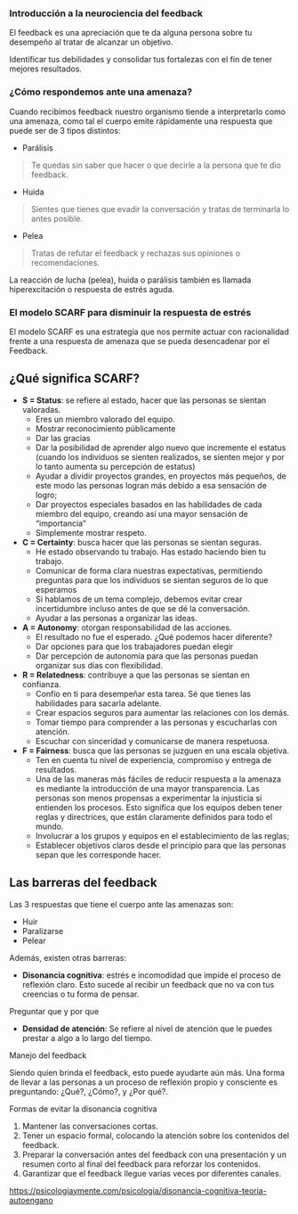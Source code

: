 ### **Introducción a la neurociencia del feedback**

El feedback es una apreciación que te da alguna persona sobre tu desempeño al tratar de alcanzar un objetivo.

Identificar tus debilidades y consolidar tus fortalezas con el fin de tener mejores resultados.

### **¿Cómo respondemos ante una amenaza?**

Cuando recibimos feedback nuestro organismo tiende a interpretarlo como una amenaza, como tal el cuerpo emite rápidamente una respuesta que puede ser de 3 tipos distintos:

- Parálisis

> Te quedas sin saber que hacer o que decirle a la persona que te dio feedback.

- Huida

> Sientes que tienes que evadir la conversación y tratas de terminarla lo antes posible.

- Pelea

> Tratas de refutar el feedback y rechazas sus opiniones o recomendaciones.

La reacción de lucha (pelea), huida o parálisis también es llamada hiperexcitación o respuesta de estrés aguda.

### **El modelo SCARF para disminuir la respuesta de estrés**

El modelo SCARF es una estrategia que nos permite actuar con racionalidad frente a una respuesta de amenaza que se pueda desencadenar por el Feedback.

## ¿Qué significa **SCARF**?

- **S = Status**: se refiere al estado, hacer que las personas se sientan valoradas.
    - Eres un miembro valorado del equipo.
    - Mostrar reconocimiento públicamente
    - Dar las gracias
    - Dar la posibilidad de aprender algo nuevo que incremente el estatus (cuando los individuos se sienten realizados, se sienten mejor y por lo tanto aumenta su percepción de estatus)
    - Ayudar a dividir proyectos grandes, en proyectos más pequeños, de este modo las personas logran más debido a esa sensación de logro;
    - Dar proyectos especiales basados en las habilidades de cada miembro del equipo, creando así una mayor sensación de “importancia”
    - Simplemente mostrar respeto.
- **C = Certainty**: busca hacer que las personas se sientan seguras.
    - He estado observando tu trabajo. Has estado haciendo bien tu trabajo.
    - Comunicar de forma clara nuestras expectativas, permitiendo preguntas para que los individuos se sientan seguros de lo que esperamos
    - Si hablamos de un tema complejo, debemos evitar crear incertidumbre incluso antes de que se dé la conversación.
    - Ayudar a las personas a organizar las ideas.
- **A = Autonomy**: otorgan responsabilidad de las acciones.
    - El resultado no fue el esperado. ¿Qué podemos hacer diferente?
    - Dar opciones para que los trabajadores puedan elegir
    - Dar percepción de autonomía para que las personas puedan organizar sus días con flexibilidad.
- **R = Relatedness**: contribuye a que las personas se sientan en confianza.
    - Confío en ti para desempeñar esta tarea. Sé que tienes las habilidades para sacarla adelante.
    - Crear espacios seguros para aumentar las relaciones con los demás.
    - Tomar tiempo para comprender a las personas y escucharlas con atención.
    - Escuchar con sinceridad y comunicarse de manera respetuosa.
- **F = Fairness**: busca que las personas se juzguen en una escala objetiva.
    - Ten en cuenta tu nivel de experiencia, compromiso y entrega de resultados.
    - Una de las maneras más fáciles de reducir respuesta a la amenaza es mediante la introducción de una mayor transparencia. Las personas son menos propensas a experimentar la injusticia si entienden los procesos. Esto significa que los equipos deben tener reglas y directrices, que están claramente definidos para todo el mundo.
    - Involucrar a los grupos y equipos en el establecimiento de las reglas;
    - Establecer objetivos claros desde el principio para que las personas sepan que les corresponde hacer.

## **Las barreras del feedback**

Las 3 respuestas que tiene el cuerpo ante las amenazas son:

- Huir
- Paralizarse
- Pelear

Además, existen otras barreras:

- **Disonancia cognitiva**: estrés e incomodidad que impide el proceso de reflexión claro. Esto sucede al recibir un feedback que no va con tus creencias o tu forma de pensar.

Preguntar que y por que

- **Densidad de atención**: Se refiere al nivel de atención que le puedes prestar a algo a lo largo del tiempo.

Manejo del feedback

Siendo quien brinda el feedback, esto puede ayudarte aún más. Una forma de llevar a las personas a un proceso de reflexión propio y consciente es preguntando: ¿Qué?, ¿Cómo?, y ¿Por qué?.

Formas de evitar la disonancia cognitiva

1. Mantener las conversaciones cortas.
2. Tener un espacio formal, colocando la atención sobre los contenidos del feedback.
3. Preparar la conversación antes del feedback con una presentación y un resumen corto al final del feedback para reforzar los contenidos.
4. Garantizar que el feedback llegue varias veces por diferentes canales.

https://psicologiaymente.com/psicologia/disonancia-cognitiva-teoria-autoengano